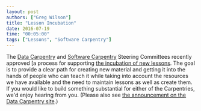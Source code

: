 ```yaml
---
layout: post
authors: ["Greg Wilson"]
title: "Lesson Incubation"
date: 2016-07-19
time: "00:05:00"
tags: ["Lessons", "Software Carpentry"]
---
```


The [Data Carpentry]({{site.dc_url}}) and [Software Carpentry]({{site.url}}) Steering Committees
recently approved [a process for supporting [the incubation of new lessons]({{site.baseurl}}/lessons/incubation/).
The goal is to provide a clear path for creating new material and getting it into the hands of people who can teach it
while taking into account the resources we have available and the need to maintain lessons as well as create them.
If you would like to build something substantial for either of the Carpentries,
we'd enjoy hearing from you.
(Please also see [the announcement on the Data Carpentry site]({{site.dc_url}}/blog/lesson-roadmap/).)